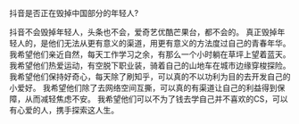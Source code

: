 抖音是否正在毁掉中国部分的年轻人?

抖音不会毁掉年轻人，头条也不会，爱奇艺优酷芒果台，都不会的。
真正毁掉年轻人的，是他们无法从更有意义的渠道，用更有意义的方法度过自己的青春年华。
我希望他们亲近自然，每天工作学习之余，有那么一个小时躺在草坪上望着蓝天。
我希望他们热爱运动，有空脱下职业装，骑着自己的山地车在城市边缘穿梭探险。
我希望他们保持好奇心，每天除了刷知乎，可以真的不以功利为目的去开发自己的小爱好。
我希望他们除了去网络空间互撕，可以真的有渠道让自己的利益得到保障，从而减轻焦虑不安。
我希望他们可以不为了钱去学自己并不喜欢的CS，可以有心爱的人，携手探索这人生。